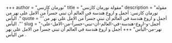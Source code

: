 +++
author = "نورمان كازنس"
title = "مقولة نورمان كازنس"
description = "مقولة نورمان كازنس: أجمل و اروع هندسة في العالم أن تبني جسراً من الامل على نهر من اليأس ."
quote = '''أجمل و اروع هندسة في العالم أن تبني جسراً من الامل على نهر من اليأس .'''
slug = "أجمل-و-اروع-هندسة-في-العالم-أن-تبني-جسراً-من-الامل-على-نهر-من-اليأس"
+++
أجمل و اروع هندسة في العالم أن تبني جسراً من الامل على نهر من اليأس .
